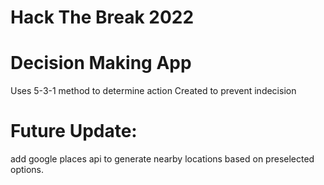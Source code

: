 # Hack The Break 2022

# Decision Making App
Uses 5-3-1 method to determine action
Created to prevent indecision

# Future Update:
   add google places api to generate nearby locations based on preselected options.

